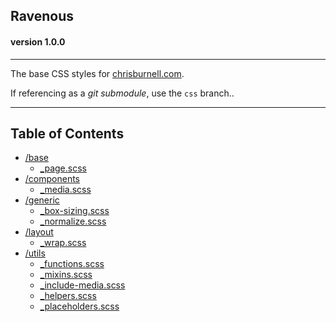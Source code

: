 ## Ravenous

#### version 1.0.0

--------

The base CSS styles for [chrisburnell.com](https://chrisburnell.com/).

If referencing as a *git submodule*, use the `css` branch..

--------

## Table of Contents

- [/base](/base)
  - [_page.scss](/base/_page.scss)
- [/components](/components)
  - [_media.scss](/components/_media.scss)
- [/generic](/generic)
  - [_box-sizing.scss](/generic/_box-sizing.scss)
  - [_normalize.scss](/generic/_normalize.scss)
- [/layout](/layout)
  - [_wrap.scss](/layout/_wrap.scss)
- [/utils](/utils)
  - [_functions.scss](/utils/_functions.scss)
  - [_mixins.scss](/utils/_mixins.scss)
  - [_include-media.scss](/utils/_include-media.scss)
  - [_helpers.scss](/utils/_helpers.scss)
  - [_placeholders.scss](/utils/_placeholders.scss)
